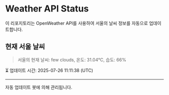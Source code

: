 
# Weather API Status

이 리포지토리는 OpenWeather API를 사용하여 서울의 날씨 정보를 자동으로 업데이트합니다.

## 현재 서울 날씨
> 서울의 현재 날씨: few clouds, 온도: 31.04°C, 습도: 66%

⏳ 업데이트 시간: 2025-07-26 11:11:38 (UTC)

---
자동 업데이트 봇에 의해 관리됩니다.
